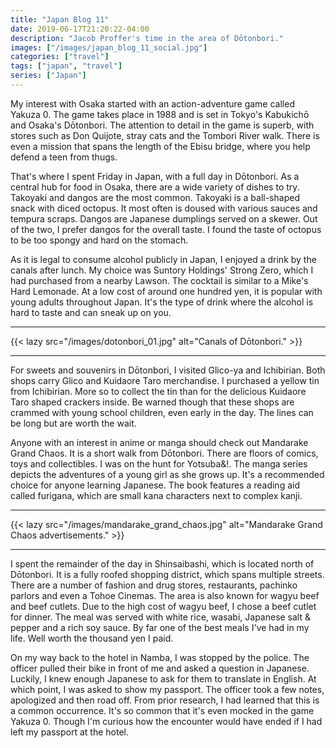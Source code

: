 ```yaml
---
title: "Japan Blog 11"
date: 2019-06-17T21:20:22-04:00
description: "Jacob Proffer's time in the area of Dōtonbori."
images: ["/images/japan_blog_11_social.jpg"]
categories: ["travel"]
tags: ["japan", "travel"]
series: ["Japan"]
---
```


My interest with Osaka started with an action-adventure game called Yakuza 0. The game takes place in 1988 and is set in Tokyo's Kabukichō and Osaka's Dōtonbori. The attention to detail in the game is superb, with stores such as Don Quijote, stray cats and the Tombori River walk. There is even a mission that spans the length of the Ebisu bridge, where you help defend a teen from thugs.

That's where I spent Friday in Japan, with a full day in Dōtonbori. As a central hub for food in Osaka, there are a wide variety of dishes to try. Takoyaki and dangos are the most common. Takoyaki is a ball-shaped snack with diced octopus. It most often is doused with various sauces and tempura scraps. Dangos are Japanese dumplings served on a skewer. Out of the two, I prefer dangos for the overall taste. I found the taste of octopus to be too spongy and hard on the stomach.

As it is legal to consume alcohol publicly in Japan, I enjoyed a drink by the canals after lunch. My choice was Suntory Holdings' Strong Zero, which I had purchased from a nearby Lawson. The cocktail is similar to a Mike's Hard Lemonade. At a low cost of around one hundred yen, it is popular with young adults throughout Japan. It's the type of drink where the alcohol is hard to taste and can sneak up on you.

---

{{< lazy src="/images/dotonbori_01.jpg" alt="Canals of Dōtonbori." >}}

---

For sweets and souvenirs in Dōtonbori, I visited Glico-ya and Ichibirian. Both shops carry Glico and Kuidaore Taro merchandise. I purchased a yellow tin from Ichibirian. More so to collect the tin than for the delicious Kuidaore Taro shaped crackers inside. Be warned though that these shops are crammed with young school children, even early in the day. The lines can be long but are worth the wait.

Anyone with an interest in anime or manga should check out Mandarake Grand Chaos. It is a short walk from Dōtonbori. There are floors of comics, toys and collectibles. I was on the hunt for Yotsuba&!. The manga series depicts the adventures of a young girl as she grows up. It's a recommended choice for anyone learning Japanese. The book features a reading aid called furigana, which are small kana characters next to complex kanji.

---

{{< lazy src="/images/mandarake_grand_chaos.jpg" alt="Mandarake Grand Chaos advertisements." >}}

---

I spent the remainder of the day in Shinsaibashi, which is located north of Dōtonbori. It is a fully roofed shopping district, which spans multiple streets. There are a number of fashion and drug stores, restaurants, pachinko parlors and even a Tohoe Cinemas. The area is also known for wagyu beef and beef cutlets. Due to the high cost of wagyu beef, I chose a beef cutlet for dinner. The meal was served with white rice, wasabi, Japanese salt &amp; pepper and a rich soy sauce. By far one of the best meals I've had in my life. Well worth the thousand yen I paid.

On my way back to the hotel in Namba, I was stopped by the police. The officer pulled their bike in front of me and asked a question in Japanese. Luckily, I knew enough Japanese to ask for them to translate in English. At which point, I was asked to show my passport. The officer took a few notes, apologized and then road off. From prior research, I had learned that this is a common occurrence. It's so common that it's even mocked in the game Yakuza 0. Though I'm curious how the encounter would have ended if I had left my passport at the hotel.
